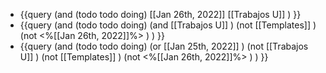 - {{query (and (todo todo doing) [[Jan 26th, 2022]] [[Trabajos U]] ) }}
- {{query (and    (todo todo doing)  (and   [[Trabajos U]]  )   (not [[Templates]] )  (not <%[[Jan 26th, 2022]]%> ) ) }}
- {{query (and (todo todo doing)  (or [[Jan 25th, 2022]] )   (not [[Trabajos U]] ) (not [[Templates]] )  (not <%[[Jan 26th, 2022]]%> ) ) }}